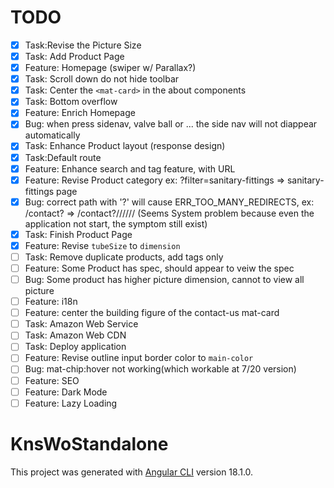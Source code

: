 # TODO
- [X] Task:Revise the Picture Size
- [X] Task: Add Product Page
- [X] Feature: Homepage (swiper w/ Parallax?)
- [X] Task: Scroll down do not hide toolbar
- [X] Task: Center the `<mat-card>` in the about components
- [X] Task: Bottom overflow
- [X] Feature: Enrich Homepage
- [X] Bug: when press sidenav, valve ball or ... the side nav will not diappear automatically
- [X] Task: Enhance Product layout (response design)
- [X] Task:Default route
- [X] Feature: Enhance search and tag feature, with URL
- [X] Feature: Revise Product category ex: <host>?filter=sanitary-fittings => sanitary-fittings page
- [X] Bug: correct path with '?' will cause ERR_TOO_MANY_REDIRECTS, ex: /contact? => /contact?////// (Seems System problem because even the application not start, the symptom still exist)
- [X] Task: Finish Product Page
- [X] Feature: Revise `tubeSize` to `dimension`
- [ ] Task: Remove duplicate products, add tags only
- [ ] Feature: Some Product has spec, should appear to veiw the spec
- [ ] Bug: Some product has higher picture dimension, cannot to view all picture
- [ ] Feature: i18n
- [ ] Feature: center the building figure of the contact-us mat-card
- [ ] Task: Amazon Web Service
- [ ] Task: Amazon Web CDN
- [ ] Task: Deploy application
- [ ] Feature: Revise outline input border color to `main-color`
- [ ] Bug: mat-chip:hover not working(which workable at 7/20 version)
- [ ] Feature: SEO
- [ ] Feature: Dark Mode
- [ ] Feature: Lazy Loading

# KnsWoStandalone

This project was generated with [Angular CLI](https://github.com/angular/angular-cli) version 18.1.0.

